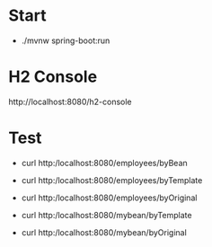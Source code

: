 # Start
- ./mvnw spring-boot:run

# H2 Console
http://localhost:8080/h2-console

# Test
- curl http:/localhost:8080/employees/byBean
- curl http:/localhost:8080/employees/byTemplate
- curl http:/localhost:8080/employees/byOriginal

- curl http:/localhost:8080/mybean/byTemplate
- curl http:/localhost:8080/mybean/byOriginal
